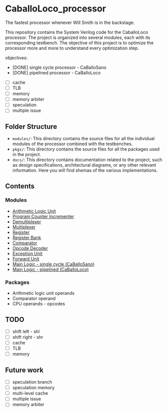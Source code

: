 # CaballoLoco_processor

The fastest processor whenever Will Smith is in the backstage.

This repository contains the System Verilog code for the CaballoLoco processor. The project is organized into several modules, each with its corresponding testbench. The objective of this project is to optimize the processor more and more to understand every optimization step.

objectives:

- [DONE] single cycle processor - CaBalloSano
- [DONE] pipelined processor - CaBalloLoco
- [ ] cache
- [ ] TLB
- [ ] memory
- [ ] memory arbiter
- [ ] speculation
- [ ] multiple issue

## Folder Structure

- `modules/`: This directory contains the source files for all the individual modules of the processor combined with the testbenches.
- `pkgs/`: This directory contains the source files for all the packages used in the project.
- `docs/`: This directory contains documentation related to the project, such as design specifications, architectural diagrams, or any other relevant information. Here you will find shemas of the various implementations.

## Contents

### Modules

- [Arithmetic Logic Unit](modules/alu.sv)
- [Program Counter Incrementer](modules/pc_incrementer.sv)
- [Demultiplexer](modules/demux.sv)
- [Multiplexer](modules/mux.sv)
- [Register](modules/register.sv)
- [Register Bank](modules/register_bank.sv)
- [Comparator](modules/comparator.sv)
- [Opcode Decoder](modules/opcode_decoder.sv)
- [Exception Unit](./modules/exception_unit.sv)
- [Forward Unit](modules/forward_unit.sv)
- [Main Logic - single cycle (CaBalloSano)](modules/caballosano_single_cycle.sv)
- [Main Logic - pipelined (CaBalloLoco)](modules/caballoloco_pipelined.sv)

### Packages

- Arithmetic logic unit operands
- Comparator operand
- CPU operands - opcodes

## TODO

- [ ] shift left - shl
- [ ] shift right - shr
- [ ] cache
- [ ] TLB
- [ ] memory

## Future work

- [ ] speculation branch
- [ ] speculation memory
- [ ] multi-level cache
- [ ] multiple issue
- [ ] memory arbiter
